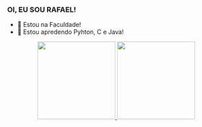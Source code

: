 ### OI, EU SOU RAFAEL!

- 🔭 Estou na Faculdade!
- 🌱 Estou apredendo Pyhton, C e Java!

<div align="center">
  <a href="https://github.com/RJHXA">
  <img height="180em" src="https://github-readme-stats.vercel.app/api?username=RJHXA&show_icons=true&theme=dark&include_all_commits=true&count_private=true"/>
  <img height="180em" src="https://github-readme-stats.vercel.app/api/top-langs/?username=RJHXA&layout=compact&langs_count=7&theme=dark"/>
</div>
  
  ##
